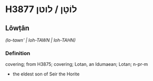 # H3877 לוֹטָן / לוטן

## Lôwṭân

_(lo-tawn' | loh-TAWN | loh-TAHN)_

### Definition

covering; from H3875; covering; Lotan, an Idumaean; Lotan; n-pr-m

- the eldest son of Seir the Horite
